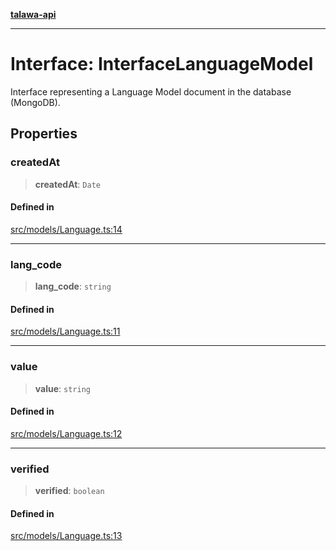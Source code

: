 [**talawa-api**](../../../README.md)

***

# Interface: InterfaceLanguageModel

Interface representing a Language Model document in the database (MongoDB).

## Properties

### createdAt

> **createdAt**: `Date`

#### Defined in

[src/models/Language.ts:14](https://github.com/Suyash878/talawa-api/blob/b5a9d8b4a1ea678a3d6f5b710b3721f91a3052fc/src/models/Language.ts#L14)

***

### lang\_code

> **lang\_code**: `string`

#### Defined in

[src/models/Language.ts:11](https://github.com/Suyash878/talawa-api/blob/b5a9d8b4a1ea678a3d6f5b710b3721f91a3052fc/src/models/Language.ts#L11)

***

### value

> **value**: `string`

#### Defined in

[src/models/Language.ts:12](https://github.com/Suyash878/talawa-api/blob/b5a9d8b4a1ea678a3d6f5b710b3721f91a3052fc/src/models/Language.ts#L12)

***

### verified

> **verified**: `boolean`

#### Defined in

[src/models/Language.ts:13](https://github.com/Suyash878/talawa-api/blob/b5a9d8b4a1ea678a3d6f5b710b3721f91a3052fc/src/models/Language.ts#L13)
